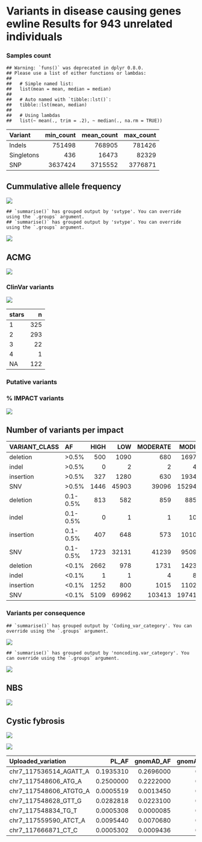Variants in disease causing genes ewline Results for 943 unrelated
individuals
================

### Samples count

    ## Warning: `funs()` was deprecated in dplyr 0.8.0.
    ## Please use a list of either functions or lambdas: 
    ## 
    ##   # Simple named list: 
    ##   list(mean = mean, median = median)
    ## 
    ##   # Auto named with `tibble::lst()`: 
    ##   tibble::lst(mean, median)
    ## 
    ##   # Using lambdas
    ##   list(~ mean(., trim = .2), ~ median(., na.rm = TRUE))

| Variant    | min\_count | mean\_count | max\_count |
|:-----------|-----------:|------------:|-----------:|
| Indels     |     751498 |      768905 |     781426 |
| Singletons |        436 |       16473 |      82329 |
| SNP        |    3637424 |     3715552 |    3776871 |

## Cummulative allele frequency

<!-- ```{r af_hist,echo=FALSE} -->
<!-- af <- read.table('../input/multisample_20210519.dv.bcfnorm.filtered.ACgt0.AF_list.tsv') -->
<!-- colnames(af) <- c('AF','id', 'allele_frequency', 'SNP', 'number_of_transitions', 'number_of transversions', 'indel', 'repeat-consistent','repeat-inconsistent', 'not_applicable') -->
<!-- af$allele_frequency[1] <- 0.000530223 -->
<!-- af_plot <- af %>% select(allele_frequency,SNP,indel)  -->
<!-- af_plot$SNP <- cumsum(af_plot$SNP)/1e+6 -->
<!-- af_plot$indel <- cumsum(af_plot$indel)/1e+6 -->
<!-- type.colors <- c(SNP = "#27384A", indel ="#48C095") -->
<!-- af_plot %>% -->
<!--   pivot_longer(-allele_frequency,names_to = 'Variant class', -->
<!--                values_to = 'Cummulative number of variants (millions)') %>% -->
<!--   ggplot(aes(allele_frequency,`Cummulative number of variants (millions)`, -->
<!--              col=`Variant class`)) + -->
<!--   geom_line() + -->
<!--   xlab('Allele frequency') + -->
<!--   scale_color_manual(values = type.colors) + -->
<!--   scale_y_continuous(breaks = seq(0,30,2)) + -->
<!--   theme_classic() -->
<!-- ``` -->

![](variants_af_files/figure-gfm/af_hist_pct-1.jpeg)<!-- -->

    ## `summarise()` has grouped output by 'svtype'. You can override using the `.groups` argument.
    ## `summarise()` has grouped output by 'svtype'. You can override using the `.groups` argument.

![](variants_af_files/figure-gfm/sv.af.hist-1.jpeg)<!-- -->

## ACMG

![](variants_af_files/figure-gfm/ACMG-1.jpeg)<!-- -->

### ClinVar variants

![](variants_af_files/figure-gfm/clinvar-1.jpeg)<!-- -->

| stars |   n |
|:------|----:|
| 1     | 325 |
| 2     | 293 |
| 3     |  22 |
| 4     |   1 |
| NA    | 122 |

### Putative variants

### % IMPACT variants

![](variants_af_files/figure-gfm/unnamed-chunk-3-1.jpeg)<!-- -->

<!-- ### 7. Variants per functional category -->
<!-- ```{r, echo=FALSE} -->
<!-- type.colors <- c(Exonic = "#27384A", Intronic ="#48C095", Noncoding = "#B6B6B6") -->
<!-- # consequence <- read.table('../input/diseases/consequence_ready.tsv',header=T) -->
<!-- # -->
<!-- # consequence$group <- factor(consequence$group) -->
<!-- # consequence$group <- ordered(consequence$group, levels = c("<0.1%", "0.1-0.5%", ">0.5%")) -->
<!-- # -->
<!-- # write.table(consequence,'consequence_summary.tsv',quote = F,col.names = T,sep='\t',row.names = F) -->
<!-- # -->
<!-- # cons_list <- consequence %>% group_by(Consequence) %>% -->
<!-- #   summarise(n = sum(n)) -->
<!-- #   write.table(cons_list,'consequence_list.tsv', quote = F,col.names = T,sep='\t',row.names = F) -->
<!-- # -->
<!-- #  consequence %>% -->
<!-- #   ggplot(aes(fill=type,y=n,x=group)) + -->
<!-- #   geom_bar(position="fill", stat="identity") + -->
<!-- #   theme_classic() + -->
<!-- #   scale_fill_manual(values = type.colors) + -->
<!-- #   xlab('Allele frequencies') + -->
<!-- #   ylab('% of variants') -->
<!-- # -->
<!-- # glimpse(consequence) -->
<!-- ``` -->

## Number of variants per impact

| VARIANT\_CLASS | AF       | HIGH |   LOW | MODERATE | MODIFIER |
|:---------------|:---------|-----:|------:|---------:|---------:|
| deletion       | &gt;0.5% |  500 |  1090 |      680 |  1697005 |
| indel          | &gt;0.5% |    0 |     2 |        2 |     4929 |
| insertion      | &gt;0.5% |  327 |  1280 |      630 |  1934758 |
| SNV            | &gt;0.5% | 1446 | 45903 |    39096 | 15294308 |
| deletion       | 0.1-0.5% |  813 |   582 |      859 |   885811 |
| indel          | 0.1-0.5% |    0 |     1 |        1 |    10935 |
| insertion      | 0.1-0.5% |  407 |   648 |      573 |  1010671 |
| SNV            | 0.1-0.5% | 1723 | 32131 |    41239 |  9509163 |
| deletion       | &lt;0.1% | 2662 |   978 |     1731 |  1423061 |
| indel          | &lt;0.1% |    1 |     1 |        4 |     8770 |
| insertion      | &lt;0.1% | 1252 |   800 |     1015 |  1102882 |
| SNV            | &lt;0.1% | 5109 | 69962 |   103413 | 19741686 |

### Variants per consequence

    ## `summarise()` has grouped output by 'Coding_var_category'. You can override using the `.groups` argument.

![](variants_af_files/figure-gfm/unnamed-chunk-4-1.jpeg)<!-- -->

    ## `summarise()` has grouped output by 'noncoding.var_category'. You can override using the `.groups` argument.

![](variants_af_files/figure-gfm/unnamed-chunk-4-2.jpeg)<!-- -->

## NBS

![](variants_af_files/figure-gfm/NBS-1.jpeg)<!-- -->

## Cystic fybrosis

![](variants_af_files/figure-gfm/Mucoviscidosis-1.jpeg)<!-- -->

![](variants_af_files/figure-gfm/CFTR-1.jpeg)<!-- -->

| Uploaded\_variation       |    PL\_AF | gnomAD\_AF | gnomAD\_AFR\_AF | gnomAD\_AMR\_AF | gnomAD\_ASJ\_AF | gnomAD\_EAS\_AF | gnomAD\_FIN\_AF | gnomAD\_NFE\_AF | gnomAD\_OTH\_AF | gnomAD\_SAS\_AF |
|:--------------------------|----------:|-----------:|----------------:|----------------:|----------------:|----------------:|----------------:|----------------:|----------------:|----------------:|
| chr7\_117536514\_AGATT\_A | 0.1935310 |  0.2696000 |       0.2159000 |        0.384300 |        0.170500 |       0.4153000 |        0.300100 |       0.1875000 |        0.245500 |       0.3452000 |
| chr7\_117548606\_ATG\_A   | 0.2500000 |  0.2222000 |       0.4383000 |        0.144200 |        0.159400 |       0.0236600 |        0.260300 |       0.2703000 |        0.222900 |       0.1627000 |
| chr7\_117548606\_ATGTG\_A | 0.0005519 |  0.0013450 |       0.0056910 |        0.001099 |        0.000312 |       0.0000694 |        0.001146 |       0.0014410 |        0.001383 |       0.0003595 |
| chr7\_117548628\_GTT\_G   | 0.0282818 |  0.0223100 |       0.0669800 |        0.011230 |        0.017300 |       0.0014670 |        0.028040 |       0.0283400 |        0.022420 |       0.0063610 |
| chr7\_117548834\_TG\_T    | 0.0005308 |  0.0000085 |       0.0000000 |        0.000000 |        0.000000 |       0.0000000 |        0.000000 |       0.0000191 |        0.000000 |       0.0000000 |
| chr7\_117559590\_ATCT\_A  | 0.0095440 |  0.0070680 |       0.0029540 |        0.003673 |        0.005557 |       0.0000000 |        0.002222 |       0.0122700 |        0.006856 |       0.0019930 |
| chr7\_117666871\_CT\_C    | 0.0005302 |  0.0009436 |       0.0000617 |        0.000116 |        0.019400 |       0.0000000 |        0.000000 |       0.0002149 |        0.001802 |       0.0000000 |
